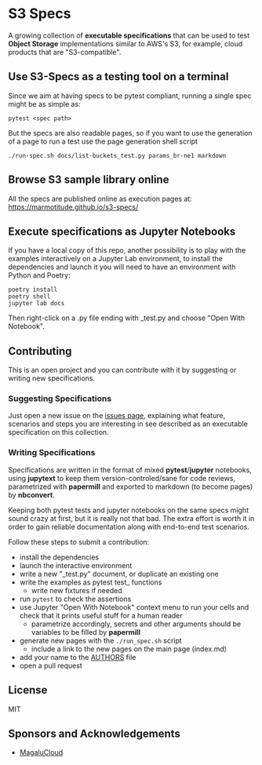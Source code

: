 # S3 Specs

A growing collection of **executable specifications** that can be used to test
**Object Storage** implementations similar to AWS's S3, for example, cloud products
that are "S3-compatible".

## Use S3-Specs as a testing tool on a terminal

Since we aim at having specs to be pytest compliant, running a single spec might be as simple as:

```
pytest <spec path>
```

But the specs are also readable pages, so if you want to use the generation of a page to run a test
use the page generation shell script

```
./run-spec.sh docs/list-buckets_test.py params_br-ne1 markdown
```

## Browse S3 sample library online

All the specs are published online as execution pages at: https://marmotitude.github.io/s3-specs/

## Execute specifications as Jupyter Notebooks

If you have a local copy of this repo, another possibility is to play with the examples interactively
on a Jupyter Lab environment, to install the dependencies and launch it you will need to have
an environment with Python and Poetry:

```
poetry install
poetry shell
jupyter lab docs
```

Then right-click on a .py file ending with _test.py and choose "Open With Notebook".


## Contributing

This is an open project and you can contribute with it by suggesting or writing 
new specifications.

### Suggesting Specifications

Just open a new issue on the [issues page](https://github.com/marmotitude/s3-specs/issues),
explaining what feature, scenarios and steps you are interesting in see described as an
executable specification on this collection.

### Writing Specifications

Specifications are written in the format of mixed **pytest**/**jupyter** notebooks, using
**jupytext** to keep them version-controled/sane for code reviews, parametrized
with **papermill** and exported to markdown (to become pages) by **nbconvert**.

Keeping both pytest tests and jupyter notebooks on the same specs might sound crazy at first, but
it is really not that bad. The extra effort is worth it in order to gain reliable documentation 
along with end-to-end test scenarios.

Follow these steps to submit a contribution:

- install the dependencies
- launch the interactive environment
- write a new "_test.py" document, or duplicate an existing one
- write the examples as pytest test_ functions
  - write new fixtures if needed
- run `pytest` to check the assertions
- use Jupyter "Open With Notebook" context menu to run your cells and check that it prints useful
stuff for a human reader
  - parametrize accordingly, secrets and other arguments should be variables to be filled by **papermill**
- generate new pages with the `./run_spec.sh` script
  - include a link to the new pages on the main page (index.md)
- add your name to the [AUTHORS](./AUTHORS) file
- open a pull request

## License

MIT

## Sponsors and Acknowledgements

- [MagaluCloud](https://magalu.cloud)

